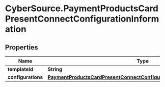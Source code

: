 # CyberSource.PaymentProductsCardPresentConnectConfigurationInformation

## Properties
Name | Type | Description | Notes
------------ | ------------- | ------------- | -------------
**templateId** | **String** |  | [optional] 
**configurations** | [**PaymentProductsCardPresentConnectConfigurationInformationConfigurations**](PaymentProductsCardPresentConnectConfigurationInformationConfigurations.md) |  | [optional] 


